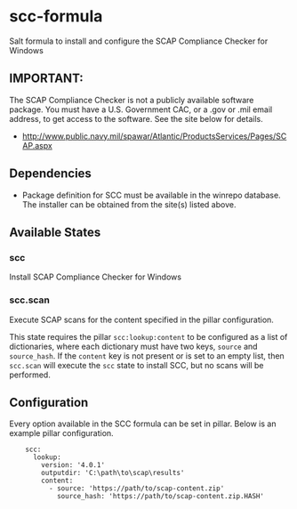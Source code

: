 # scc-formula
Salt formula to install and configure the SCAP Compliance Checker for Windows

## IMPORTANT:

The SCAP Compliance Checker is not a publicly available software package. You
must have a U.S. Government CAC, or a .gov or .mil email address, to get access
to the software. See the site below for details.

- http://www.public.navy.mil/spawar/Atlantic/ProductsServices/Pages/SCAP.aspx

## Dependencies

- Package definition for SCC must be available in the winrepo database. The
installer can be obtained from the site(s) listed above.

## Available States

### scc

Install SCAP Compliance Checker for Windows

### scc.scan

Execute SCAP scans for the content specified in the pillar configuration.

This state requires the pillar `scc:lookup:content` to be configured as a list
of dictionaries, where each dictionary must have two keys, `source` and
`source_hash`. If the `content` key is not present or is set to an empty list,
then `scc.scan` will execute the `scc` state to install SCC, but no scans
will be performed.


## Configuration
Every option available in the SCC formula can be set in pillar. Below is an
example pillar configuration.

```
    scc:
      lookup:
        version: '4.0.1'
        outputdir: 'C:\path\to\scap\results'
        content:
          - source: 'https://path/to/scap-content.zip'
            source_hash: 'https://path/to/scap-content.zip.HASH'
```
